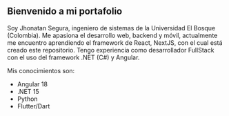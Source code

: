 ## Bienvenido a mi portafolio

Soy Jhonatan Segura, ingeniero de sistemas de la Universidad El Bosque (Colombia). Me apasiona el desarrollo web, backend y móvil, actualmente me encuentro aprendiendo el framework de React, NextJS, con el cual está creado este repositorio. Tengo experiencia como desarrollador FullStack con el uso del framework .NET (C#) y Angular.

Mis conocimientos son:
- Angular 18
- .NET 15
- Python
- Flutter/Dart
